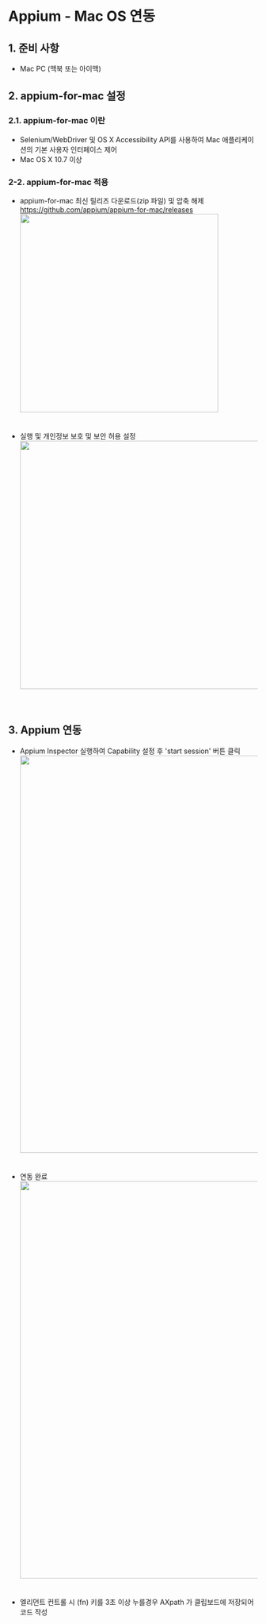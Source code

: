 # Appium - Mac OS 연동
## 1. 준비 사항
  - Mac PC (맥북 또는 아이맥)
## 2. appium-for-mac 설정
### 2.1. appium-for-mac 이란
  - Selenium/WebDriver 및 OS X Accessibility API를 사용하여 Mac 애플리케이션의 기본 사용자 인터페이스 제어<br>
  - Mac OS X 10.7 이상<br>
### 2-2. appium-for-mac 적용
  - appium-for-mac 최신 릴리즈 다운로드(zip 파일) 및 압축 해제<br>
    https://github.com/appium/appium-for-mac/releases<br>
    <image src="doc/Mac_connect/download.png" style="width: 400px;"><br><br><br>
  - 실행 및 개인정보 보호 및 보안 허용 설정<br>
    <image src="doc/Mac_connect/permit.png" style="width: 500px;"><br><br><br>
## 3. Appium 연동
  - Appium Inspector 실행하여 Capability 설정 후 'start session' 버튼 클릭<br>
    <image src="doc/Mac_connect/Capability.png" style="width: 800px;"><br><br><br>
  - 연동 완료<br>
    <image src="doc/Mac_connect/mac_appium_connect.png" style="width: 800px;"><br><br><br>
  - 엘리먼트 컨트롤 시 (fn) 키를 3초 이상 누를경우 AXpath 가 클립보드에 저장되어 코드 작성
    
